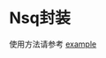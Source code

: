 # Nsq封装

使用方法请参考 [example](https://github.com/werbenhu/go-tools/blob/master/redis/examples/main.go)
